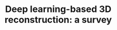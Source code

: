 ---
title: "Deep learning-based 3D reconstruction: a survey"
journal: "Artificial Intelligence Review "
publicationDate: "2023-01-28"
authors:
  - "Taha Samavati"
  - "Mohsen Soryani"
link: "https://link.springer.com/article/10.1007/s10462-023-10399-2"
---